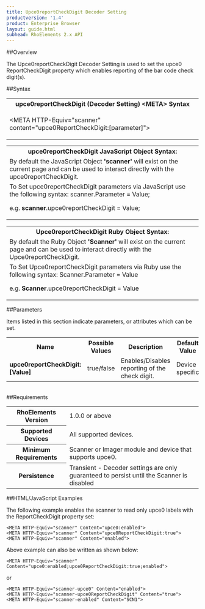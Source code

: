 ```yaml
---
title: Upce0reportCheckDigit Decoder Setting
productversion: '1.4'
product: Enterprise Browser
layout: guide.html
subhead: RhoElements 2.x API
---
```


##Overview

The Upce0reportCheckDigit Decoder Setting is used to set the upce0 ReportCheckDigit property which enables reporting of the bar code check digit(s).

##Syntax

<table class="re-table"><tr><th class="tableHeading">upce0reportCheckDigit (Decoder Setting) &lt;META&gt; Syntax
</th></tr><tr><td class="clsSyntaxCells clsOddRow"><p>&lt;META HTTP-Equiv="scanner" content="upce0ReportCheckDigit:[parameter]"&gt;</p></td></tr></table>
<table class="re-table"><tr><th class="tableHeading">upce0reportCheckDigit JavaScript Object Syntax:</th></tr><tr><td class="clsSyntaxCells clsOddRow">
By default the JavaScript Object <b>'scanner'</b> will exist on the current page and can be used to interact directly with the upce0reportCheckDigit.
</td></tr><tr><td class="clsSyntaxCells clsEvenRow">
To Set upce0reportCheckDigit parameters via JavaScript use the following syntax: scanner.Parameter = Value;
<P />e.g. <b>scanner</b>.upce0reportCheckDigit = Value;
</td></tr></table>
<table class="re-table"><tr><th class="tableHeading">Upce0reportCheckDigit Ruby Object Syntax:</th></tr><tr><td class="clsSyntaxCells clsOddRow">
By default the Ruby Object <b>'Scanner'</b> will exist on the current page and can be used to interact directly with the Upce0reportCheckDigit.
</td></tr><tr><td class="clsSyntaxCells clsEvenRow">
To Set Upce0reportCheckDigit parameters via Ruby use the following syntax: Scanner.Parameter = Value
<P />e.g. <b>Scanner</b>.upce0reportCheckDigit = Value
</td></tr></table>



##Parameters


Items listed in this section indicate parameters, or attributes which can be set.
<table class="re-table"><col width="20%" /><col width="20%" /><col width="38%" /><col width="22%" /><tr><th class="tableHeading">Name</th><th class="tableHeading">Possible Values</th><th class="tableHeading">Description</th><th class="tableHeading">Default Value</th></tr><tr><td class="clsSyntaxCells clsOddRow"><b>upce0reportCheckDigit:[Value]
</b></td><td class="clsSyntaxCells clsOddRow">true/false</td><td class="clsSyntaxCells clsOddRow">Enables/Disables reporting of the check digit.</td><td class="clsSyntaxCells clsOddRow">Device specific</td></tr></table>
<table class="re-table"><col width="78%" /><col width="8%" /><col width="1%" /><col width="5%" /><col width="1%" /><col width="5%" /><col width="2%" /></table>





##Requirements

<table class="re-table"><tr><th class="tableHeading">RhoElements Version</th><td class="clsSyntaxCell clsEvenRow">1.0.0 or above
</td></tr><tr><th class="tableHeading">Supported Devices</th><td class="clsSyntaxCell clsOddRow">All supported devices.</td></tr><tr><th class="tableHeading">Minimum Requirements</th><td class="clsSyntaxCell clsOddRow">Scanner or Imager module and device that supports upce0.</td></tr><tr><th class="tableHeading">Persistence</th><td class="clsSyntaxCell clsEvenRow">Transient - Decoder settings are only guaranteed to persist until the Scanner is disabled</td></tr></table>


##HTML/JavaScript Examples

The following example enables the scanner to read only upce0 labels with the ReportCheckDigit property set:

	<META HTTP-Equiv="scanner" Content="upce0:enabled">
	<META HTTP-Equiv="scanner" Content="upce0ReportCheckDigit:true">
	<META HTTP-Equiv="scanner" Content="enabled">
	
Above example can also be written as shown below:

	<META HTTP-Equiv="scanner" Content="upce0:enabled;upce0ReportCheckDigit:true;enabled">
	
or

	<META HTTP-Equiv="scanner-upce0" Content="enabled">
	<META HTTP-Equiv="scanner-upce0ReportCheckDigit" Content="true">
	<META HTTP-Equiv="scanner-enabled" Content="SCN1">
	





